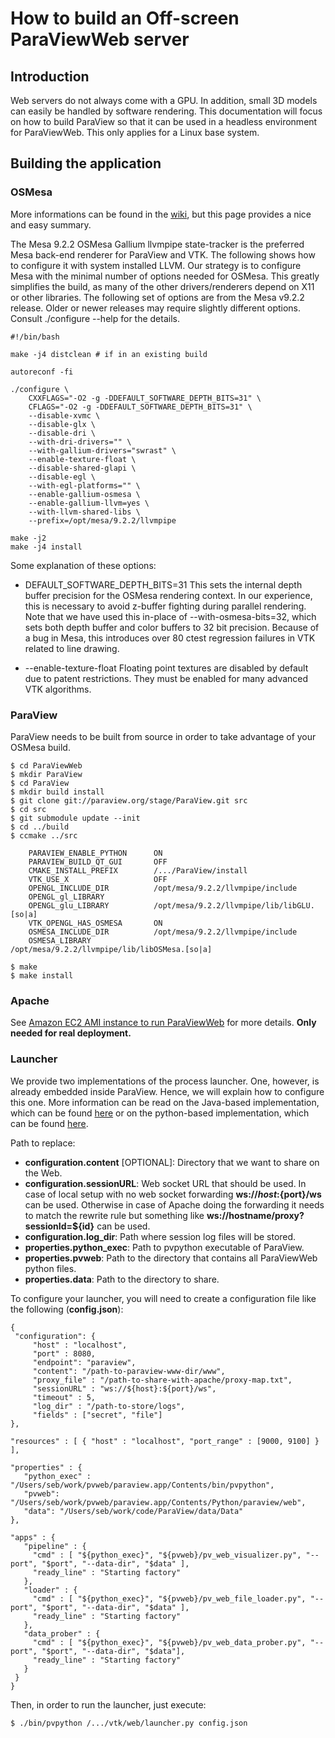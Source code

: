 # How to build an Off-screen ParaViewWeb server

## Introduction

Web servers do not always come with a GPU. In addition, small 3D models can easily be handled by software rendering.
This documentation will focus on how to build ParaView so that it can be used in a headless environment for ParaViewWeb. This only applies for a Linux base system.

## Building the application

### OSMesa

More informations can be found in the [wiki](http://paraview.org/Wiki/ParaView/ParaView_And_Mesa_3D), but this page provides a nice and easy summary.

The Mesa 9.2.2 OSMesa Gallium llvmpipe state-tracker is the preferred Mesa back-end renderer for ParaView and VTK. The following shows how to configure it with system installed LLVM. Our strategy is to configure Mesa with the minimal number of options needed for OSMesa. This greatly simplifies the build, as many of the other drivers/renderers depend on X11 or other libraries. The following set of options are from the Mesa v9.2.2 release. Older or newer releases may require slightly different options. Consult ./configure --help for the details.

    #!/bin/bash

    make -j4 distclean # if in an existing build

    autoreconf -fi

    ./configure \
        CXXFLAGS="-O2 -g -DDEFAULT_SOFTWARE_DEPTH_BITS=31" \
        CFLAGS="-O2 -g -DDEFAULT_SOFTWARE_DEPTH_BITS=31" \
        --disable-xvmc \
        --disable-glx \
        --disable-dri \
        --with-dri-drivers="" \
        --with-gallium-drivers="swrast" \
        --enable-texture-float \
        --disable-shared-glapi \
        --disable-egl \
        --with-egl-platforms="" \
        --enable-gallium-osmesa \
        --enable-gallium-llvm=yes \
        --with-llvm-shared-libs \
        --prefix=/opt/mesa/9.2.2/llvmpipe

    make -j2
    make -j4 install

Some explanation of these options:

* DEFAULT_SOFTWARE_DEPTH_BITS=31
This sets the internal depth buffer precision for the OSMesa rendering context. In our experience, this is necessary to avoid z-buffer fighting during parallel rendering. Note that we have used this in-place of --with-osmesa-bits=32, which sets both depth buffer and color buffers to 32 bit precision. Because of a bug in Mesa, this introduces over 80 ctest regression failures in VTK related to line drawing.

* --enable-texture-float
Floating point textures are disabled by default due to patent restrictions. They must be enabled for many advanced VTK algorithms.

### ParaView

ParaView needs to be built from source in order to take advantage of your OSMesa build.

    $ cd ParaViewWeb
    $ mkdir ParaView
    $ cd ParaView
    $ mkdir build install
    $ git clone git://paraview.org/stage/ParaView.git src
    $ cd src
    $ git submodule update --init
    $ cd ../build
    $ ccmake ../src

        PARAVIEW_ENABLE_PYTHON      ON
        PARAVIEW_BUILD_QT_GUI       OFF
        CMAKE_INSTALL_PREFIX        /.../ParaView/install
        VTK_USE_X                   OFF
        OPENGL_INCLUDE_DIR          /opt/mesa/9.2.2/llvmpipe/include
        OPENGL_gl_LIBRARY
        OPENGL_glu_LIBRARY          /opt/mesa/9.2.2/llvmpipe/lib/libGLU.[so|a]
        VTK_OPENGL_HAS_OSMESA       ON
        OSMESA_INCLUDE_DIR          /opt/mesa/9.2.2/llvmpipe/include
        OSMESA_LIBRARY              /opt/mesa/9.2.2/llvmpipe/lib/libOSMesa.[so|a]

    $ make
    $ make install

### Apache

See [Amazon EC2 AMI instance to run ParaViewWeb](index.html#!/guide/paraviewweb_on_aws_ec2) for more details.
__Only needed for real deployment.__

### Launcher

We provide two implementations of the process launcher. One, however, is already embedded inside ParaView. Hence, we will explain how to configure this one. More information can be read on the Java-based implementation, which can be found [here](index.html#!/guide/jetty_session_manager) or on the python-based implementation, which can be found
[here](index.html#!/guide/py_launcher).


Path to replace:

- __configuration.content__ [OPTIONAL]: Directory that we want to share on the Web.
- __configuration.sessionURL__: Web socket URL that should be used. In case of local setup with no web socket forwarding __ws://${host}:${port}/ws__ can be used. Otherwise in case of Apache doing the forwarding it needs to match the rewrite rule but something like __ws://hostname/proxy?sessionId=${id}__ can be used.
- __configuration.log_dir__: Path where session log files will be stored.
- __properties.python_exec__: Path to pvpython executable of ParaView.
- __properties.pvweb__: Path to the directory that contains all ParaViewWeb python files.
- __properties.data__: Path to the directory to share.

To configure your launcher, you will need to create a configuration file like the following (__config.json__):

    {
     "configuration": {
	     "host" : "localhost",
	     "port" : 8080,
	     "endpoint": "paraview",
	     "content": "/path-to-paraview-www-dir/www",
	     "proxy_file" : "/path-to-share-with-apache/proxy-map.txt",
	     "sessionURL" : "ws://${host}:${port}/ws",
	     "timeout" : 5,
	     "log_dir" : "/path-to-store/logs",
	     "fields" : ["secret", "file"]
    },

    "resources" : [ { "host" : "localhost", "port_range" : [9000, 9100] } ],

    "properties" : {
       "python_exec" : "/Users/seb/work/pvweb/paraview.app/Contents/bin/pvpython",
       "pvweb": "/Users/seb/work/pvweb/paraview.app/Contents/Python/paraview/web",
       "data": "/Users/seb/work/code/ParaView/data/Data"
    },

    "apps" : {
       "pipeline" : {
         "cmd" : [ "${python_exec}", "${pvweb}/pv_web_visualizer.py", "--port", "$port", "--data-dir", "$data" ],
         "ready_line" : "Starting factory"
       },
       "loader" : {
         "cmd" : [ "${python_exec}", "${pvweb}/pv_web_file_loader.py", "--port", "$port", "--data-dir", "$data" ],
         "ready_line" : "Starting factory"
       },
       "data_prober" : {
         "cmd" : [ "${python_exec}", "${pvweb}/pv_web_data_prober.py", "--port", "$port", "--data-dir", "$data"],
         "ready_line" : "Starting factory"
       }
     }
    }

Then, in order to run the launcher, just execute:

    $ ./bin/pvpython /.../vtk/web/launcher.py config.json
